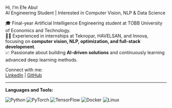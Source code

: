 Hi, I’m Efe Abul  
AI Engineering Student | Interested in Computer Vision, NLP & Data Science  

🎓 Final-year Artificial Intelligence Engineering student at TOBB University of Economics and Technology.  
👨‍💻 Experienced in internships at Teknopar, HAVELSAN, and Innova, focusing on **computer vision, NLP, optimization, and full-stack development**.  
📈 Passionate about building **AI-driven solutions** and continuously learning advanced deep learning methods.  

Connect with me:  
[LinkedIn](https://www.linkedin.com/in/efeabul) | [GitHub](https://github.com/EfeAbul)  

---

**Languages and Tools:**  

![Python](https://img.shields.io/badge/Python-3776AB?style=for-the-badge&logo=python&logoColor=white)
![PyTorch](https://img.shields.io/badge/PyTorch-EE4C2C?style=for-the-badge&logo=pytorch&logoColor=white)
![TensorFlow](https://img.shields.io/badge/TensorFlow-FF6F00?style=for-the-badge&logo=tensorflow&logoColor=white)
![Docker](https://img.shields.io/badge/Docker-2496ED?style=for-the-badge&logo=docker&logoColor=white)
![Linux](https://img.shields.io/badge/Linux-FCC624?style=for-the-badge&logo=linux&logoColor=black)  
